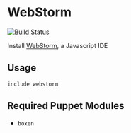 # WebStorm

[![Build Status](https://api.travis-ci.org/pongstr/puppet-webstorm.png?branch=master)](https://travis-ci.org/pongstr/puppet-webstorm) 

Install [WebStorm](http://www.jetbrains.com/webstorm/), a Javascript IDE

## Usage

```puppet
include webstorm
```

## Required Puppet Modules

* `boxen`
